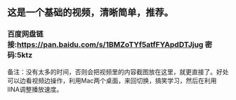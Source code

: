 ## 这是一个基础的视频，清晰简单，推荐。
### 百度网盘链接:https://pan.baidu.com/s/1BMZoTYf5atfFYApdDTJjug  密码:5ktz

备注：没有太多的时间，否则会把视频里的内容截图放在这里，就更直接了。好处可以边看视频边操作，利用Mac两个桌面，来回切换，搞笑学习，然后在利用IINA调整播放速度。
